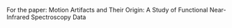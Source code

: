 For the paper: Motion Artifacts and Their Origin: A Study of Functional Near-Infrared Spectroscopy Data
